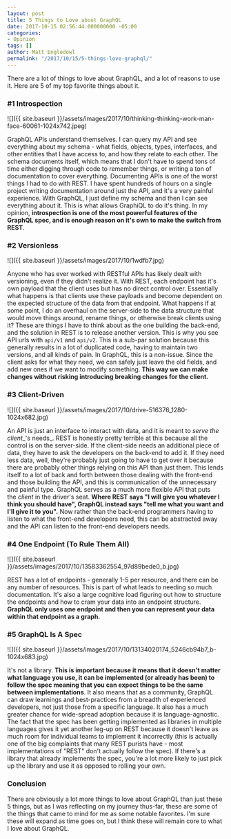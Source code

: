 ```yaml
---
layout: post
title: 5 Things to Love about GraphQL
date: 2017-10-15 02:56:44.000000000 -05:00
categories:
- Opinion
tags: []
author: Matt Engledowl
permalink: "/2017/10/15/5-things-love-graphql/"
---
```

There are a lot of things to love about GraphQL, and a lot of reasons to use it. Here are 5 of my top favorite things about it.

### #1 Introspection

![]({{ site.baseurl }}/assets/images/2017/10/thinking-thinking-work-man-face-60061-1024x742.jpeg)

GraphQL APIs understand themselves. I can query my API and see everything about my schema - what fields, objects, types, interfaces, and other entities that I have access to, and how they relate to each other. The schema documents itself, which means that I don't have to spend tons of time either digging through code to remember things, or writing a ton of documentation to cover everything. Documenting APIs is one of the worst things I had to do with REST. I have spent hundreds of hours on a single project writing documentation around just the API, and it's a very painful experience. With GraphQL, I just define my schema and then I can see everything about it. This is what allows GraphiQL to do it's thing. In my opinion, **introspection is one of the most powerful features of the GraphQL spec, and is enough reason on it's own to make the switch from REST**.

### #2 Versionless

![]({{ site.baseurl }}/assets/images/2017/10/1wdfb7.jpg)

Anyone who has ever worked with RESTful APIs has likely dealt with versioning, even if they didn't realize it. With REST, each endpoint has it's own payload that the client uses but has no direct control over. Essentially what happens is that clients use these payloads and become dependent on the expected structure of the data from that endpoint. What happens if at some point, I do an overhaul on the server-side to the data structure that would move things around, rename things, or otherwise break clients using it? These are things I have to think about as the one building the back-end, and the solution in REST is to release another version. This is why you see API urls with `api/v1`&nbsp;and `api/v2`. This is a sub-par solution because this generally results in a lot of duplicated code, having to maintain two versions, and all kinds of pain. In GraphQL, this is a non-issue. Since the client asks for what they need, we can safely just leave the old fields, and add new ones if we want to modify something. **This way we can make changes without risking introducing breaking changes for the client.**

### #3 Client-Driven

![]({{ site.baseurl }}/assets/images/2017/10/drive-516376_1280-1024x682.jpg)

An API is just an interface to interact with data, and it is meant to _serve the client__'s needs_. REST is honestly pretty terrible at this because all the control is on the server-side. If the client-side needs an additional piece of data, they have to ask the developers on the back-end to add it. If they need less data, well, they're probably just going to have to get over it because there are probably other things relying on this API than just them. This lends itself to a lot of back and forth between those dealing with the front-end and those building the API, and this is communication of the unnecessary and painful type. GraphQL serves as a much more flexible API that puts the&nbsp;_client_ in the driver's seat. **Where REST says "I will give you whatever I think you should have", GraphQL instead says "tell me what you want and I'll give it to you".** Now rather than the back-end programmers having to listen to what the front-end developers need, this can be abstracted away and the API can listen to the front-end developers needs.

### #4 One Endpoint (To Rule Them All)

![]({{ site.baseurl }}/assets/images/2017/10/13583362554_97d89bede0_b.jpg)

REST has a lot of endpoints - generally 1-5 per resource, and there can be any number of resources. This is part of what leads to needing so much documentation. It's also a large cognitive load figuring out how to structure the endpoints and how to cram your data into an endpoint structure. **GraphQL only uses one endpoint and then you can represent your data within that endpoint as a graph.**

### #5 GraphQL Is A Spec

![]({{ site.baseurl }}/assets/images/2017/10/13134020174_5246cb94b7_b-1024x683.jpg)

It's not a library. **This is important because it means that it doesn't matter what language you use, it can be implemented (or already has been) to follow the spec meaning that you can expect things to be the same between implementations**. It also means that as a community, GraphQL can draw learnings and best-practices from a breadth of experienced developers, not just those from a specific language. It also has a much greater chance for wide-spread adoption because it is language-agnostic. The fact that the spec has been getting implemented as libraries in multiple languages gives it yet another leg-up on REST because it doesn't leave as much room for individual teams to implement it incorrectly (this is actually one of the big complaints that many REST purists have - most implementations of "REST" don't actually follow the spec). If there's a library that already implements the spec, you're a lot more likely to just pick up the library and use it as opposed to rolling your own.

### Conclusion

There are obviously a lot more things to love about GraphQL than just these 5 things, but as I was reflecting on my journey thus-far, these are some of the things that came to mind for me as some notable favorites. I'm sure these will expand as time goes on, but I think these will remain core to what I love about GraphQL.

